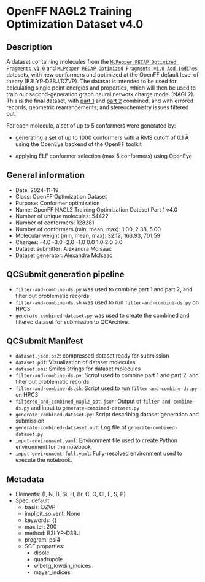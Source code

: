 # OpenFF NAGL2 Training Optimization Dataset v4.0

## Description
A dataset containing molecules from the [`MLPepper RECAP Optimized Fragments v1.0`](https://github.com/openforcefield/qca-dataset-submission/tree/master/submissions/2024-07-26-MLPepper-RECAP-Optimized-Fragments-v1.0)
and [`MLPepper RECAP Optimized Fragments v1.0 Add Iodines`](https://github.com/openforcefield/qca-dataset-submission/tree/master/submissions/2024-10-11-MLPepper-RECAP-Optimized-Fragments-Add-Iodines-v1.0) datasets,
with new conformers and optimized at the OpenFF default level of theory (B3LYP-D3BJ/DZVP).
The dataset is intended to be used for calculating single point energies and properties,
which will then be used to train our second-generation graph neural network charge model (NAGL2).
This is the final dataset, with [part 1](https://github.com/openforcefield/qca-dataset-submission/tree/master/submissions/2024-11-19-OpenFF-NAGL2-Training-Optimization-Dataset-Part-1-v4.0) and [part 2](https://github.com/openforcefield/qca-dataset-submission/tree/master/submissions/2024-11-19-OpenFF-NAGL2-Training-Optimization-Dataset-Part-2-v4.0) combined, and with errored records, geometric rearrangements, and stereochemistry issues filtered out.

For each molecule, a set of up to 5 conformers were generated by:

  * generating a set of up to 1000 conformers with a RMS cutoff of 0.1 Å
using the OpenEye backend of the OpenFF toolkit

  * applying ELF conformer selection (max 5 conformers) using OpenEye


## General information
* Date: 2024-11-19
* Class: OpenFF Optimization Dataset
* Purpose: Conformer optimization
* Name: OpenFF NAGL2 Training Optimization Dataset Part 1 v4.0
* Number of unique molecules: 54422
* Number of conformers: 128281
* Number of conformers (min, mean, max): 1.00, 2.38, 5.00
* Molecular weight (min, mean, max): 32.12, 163.93, 701.59 
* Charges: -4.0 -3.0 -2.0 -1.0 0.0 1.0 2.0 3.0
* Dataset submitter: Alexandra McIsaac
* Dataset generator: Alexandra McIsaac

## QCSubmit generation pipeline
* `filter-and-combine-ds.py` was used to combine part 1 and part 2, and filter out problematic records
* `filter-and-combine-ds.sh` was used to run `filter-and-combine-ds.py` on HPC3
* `generate-combined-dataset.py` was used to create the combined and filtered dataset for submission to QCArchive.

## QCSubmit Manifest
* `dataset.json.bz2`: compressed dataset ready for submission
* `dataset.pdf`: Visualization of dataset molecules
* `dataset.smi`: Smiles strings for dataset molecules
* `filter-and-combine-ds.py`: Script used to combine part 1 and part 2, and filter out problematic records
* `filter-and-combine-ds.sh`: Script used to run `filter-and-combine-ds.py` on HPC3
* `filtered_and_combined_nagl2_opt.json`: Output of `filter-and-combine-ds.py` and input to `generate-combined-dataset.py`
* `generate-combined-dataset.py`: Script describing dataset generation and submission
* `generate-combined-datsaset.out`: Log file of `generate-combined-dataset.py`.
* `input-environment.yaml`: Environment file used to create Python environment for the notebook
* `input-environment-full.yaml`: Fully-resolved environment used to execute the notebook.

## Metadata
* Elements: {I, N, B, Si, H, Br, C, O, Cl, F, S, P}
* Spec: default
  * basis: DZVP
  * implicit_solvent: None
  * keywords: {}
  * maxiter: 200
  * method: B3LYP-D3BJ
  * program: psi4
  * SCF properties:
    * dipole
    * quadrupole
    * wiberg_lowdin_indices
    * mayer_indices
